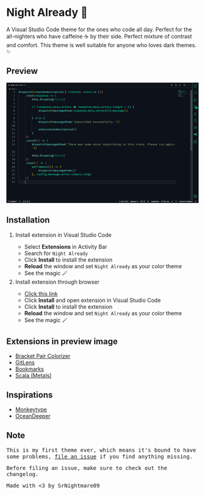 # Night Already 🌙
A Visual Studio Code theme for the ones who code all day. Perfect for the all-nighters who have caffeine ☕️ by their side. Perfect mixture of contrast and comfort. This theme is well suitable for anyone who loves dark themes. ✨

## Preview
<img src = "https://github.com/SrNightmare09/night-already/blob/master/preview.png?raw=true">

## Installation
<ol>
<li>Install extension in Visual Studio Code</li>
<ul>
  <li>Select <b>Extensions</b> in Activity Bar</li>
  <li>Search for <code>Night Already</code></li>
  <li>Click <b>Install</b> to install the extension</li>
  <li><b>Reload</b> the window and set <code>Night Already</code> as your color theme</li>
  <li>See the magic 🪄</li>
</ul>
<li>Install extension through browser</li>
<ul>
<li><a href = "https://marketplace.visualstudio.com/items?itemName=SrNightmare09.night-already&ssr=false#overview">Click this link</a></li>
  <li>Click <b>Install</b> and open extension in Visual Studio Code</li>
  <li>Click <b>Install</b> to install the extension</li>
  <li><b>Reload</b> the window and set <code>Night Already</code> as your color theme</li>
  <li>See the magic 🪄</li>
</ul>
</ol>

## Extensions in preview image
<ul>
  <li><a href = "https://marketplace.visualstudio.com/items?itemName=CoenraadS.bracket-pair-colorizer">Bracket Pair Colorizer</a></li>
  <li><a href = "https://marketplace.visualstudio.com/items?itemName=eamodio.gitlens">GitLens</a></li>
  <li><a href = "https://marketplace.visualstudio.com/items?itemName=alefragnani.Bookmarks">Bookmarks</a></li>
  <li><a href = "https://marketplace.visualstudio.com/items?itemName=scalameta.metals">Scala (Metals)</a></li>
</ul>

## Inspirations
<ul>
  <li><a href = "https://monkeytype.com/">Monkeytype</a></li>
  <li><a href = "https://marketplace.visualstudio.com/items?itemName=pierrenel.theme-oceandeeper">OceanDeeper</a></li>
</ul>

## Note
<samp>
This is my first theme ever, which means it's bound to have some problems, <a href = "https://github.com/SrNightmare09/night-already/issues">file an issue</a> if you find anything missing.

Before filing an issue, make sure to check out the changelog.
</samp>

Made with <3 by SrNightmare09
